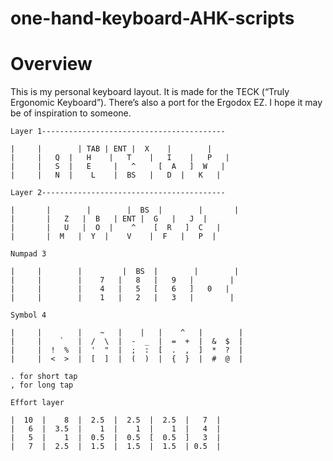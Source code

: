 # one-hand-keyboard-AHK-scripts
Overview
========

This is my personal keyboard layout. It is made for the TECK (“Truly Ergonomic
Keyboard”). There’s also a port for the Ergodox EZ. I hope it may be of
inspiration to someone.
```
Layer 1-----------------------------------------

|     |        | TAB | ENT |  X    |        |
|     |   Q  |   H    |   T    |   I    |   P   |
|     |   S  |   E     |   ^     [  A   ]  W   |
|     |   N  |    L    |  BS   |   D  |   K   |
```
```
Layer 2-----------------------------------------

|       |        |        |  BS  |        |       |
|       |   Z   |  B   | ENT |  G   |   J  |
|       |   U   |  O  |    ^    [  R   ]  C   |
|       |  M   |  Y  |    V    |  F   |   P  |
```
```
Numpad 3

|     |        |         |  BS  |        |        |
|     |        |    7   |   8   |   9   |        |
|     |        |    4   |   5   [   6   ]   0   |
|     |        |    1   |   2   |   3   |        |
```
```
Symbol 4
           
|     |        |    ~   |    |   |    ^   |        |
|     |    `   |  /  \  |  -  _  |  =  +  |  &  $  |
|     |  !  %  |  '  "  |  ;  :  [  .  ,  ]  *  ?  |
|     |  <  >  |  [  ]  |  (  )  |  {  }  |  #  @  |

. for short tap
, for long tap 
```
```
Effort layer

|  10  |    8  |  2.5  |  2.5  |  2.5  |   7  |
|   6  |  3.5  |    1  |    1  |    1  |   4  |
|   5  |    1  |  0.5  |  0.5  [  0.5  ]   3  |
|   7  |  2.5  |  1.5  |  1.5  |  1.5  | 0.5  |
```



